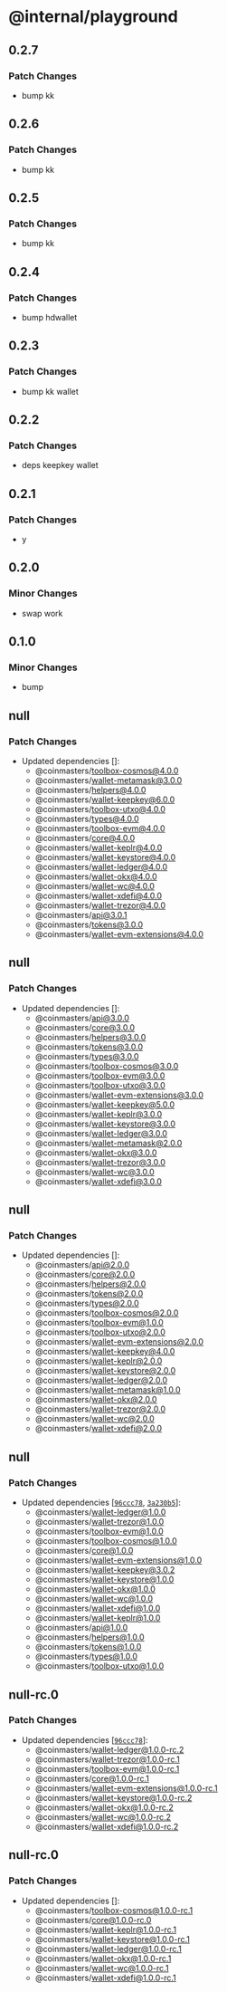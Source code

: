 # @internal/playground

## 0.2.7

### Patch Changes

- bump kk

## 0.2.6

### Patch Changes

- bump kk

## 0.2.5

### Patch Changes

- bump kk

## 0.2.4

### Patch Changes

- bump hdwallet

## 0.2.3

### Patch Changes

- bump kk wallet

## 0.2.2

### Patch Changes

- deps keepkey wallet

## 0.2.1

### Patch Changes

- y

## 0.2.0

### Minor Changes

- swap work

## 0.1.0

### Minor Changes

- bump

## null

### Patch Changes

- Updated dependencies []:
  - @coinmasters/toolbox-cosmos@4.0.0
  - @coinmasters/wallet-metamask@3.0.0
  - @coinmasters/helpers@4.0.0
  - @coinmasters/wallet-keepkey@6.0.0
  - @coinmasters/toolbox-utxo@4.0.0
  - @coinmasters/types@4.0.0
  - @coinmasters/toolbox-evm@4.0.0
  - @coinmasters/core@4.0.0
  - @coinmasters/wallet-keplr@4.0.0
  - @coinmasters/wallet-keystore@4.0.0
  - @coinmasters/wallet-ledger@4.0.0
  - @coinmasters/wallet-okx@4.0.0
  - @coinmasters/wallet-wc@4.0.0
  - @coinmasters/wallet-xdefi@4.0.0
  - @coinmasters/wallet-trezor@4.0.0
  - @coinmasters/api@3.0.1
  - @coinmasters/tokens@3.0.0
  - @coinmasters/wallet-evm-extensions@4.0.0

## null

### Patch Changes

- Updated dependencies []:
  - @coinmasters/api@3.0.0
  - @coinmasters/core@3.0.0
  - @coinmasters/helpers@3.0.0
  - @coinmasters/tokens@3.0.0
  - @coinmasters/types@3.0.0
  - @coinmasters/toolbox-cosmos@3.0.0
  - @coinmasters/toolbox-evm@3.0.0
  - @coinmasters/toolbox-utxo@3.0.0
  - @coinmasters/wallet-evm-extensions@3.0.0
  - @coinmasters/wallet-keepkey@5.0.0
  - @coinmasters/wallet-keplr@3.0.0
  - @coinmasters/wallet-keystore@3.0.0
  - @coinmasters/wallet-ledger@3.0.0
  - @coinmasters/wallet-metamask@2.0.0
  - @coinmasters/wallet-okx@3.0.0
  - @coinmasters/wallet-trezor@3.0.0
  - @coinmasters/wallet-wc@3.0.0
  - @coinmasters/wallet-xdefi@3.0.0

## null

### Patch Changes

- Updated dependencies []:
  - @coinmasters/api@2.0.0
  - @coinmasters/core@2.0.0
  - @coinmasters/helpers@2.0.0
  - @coinmasters/tokens@2.0.0
  - @coinmasters/types@2.0.0
  - @coinmasters/toolbox-cosmos@2.0.0
  - @coinmasters/toolbox-evm@1.0.0
  - @coinmasters/toolbox-utxo@2.0.0
  - @coinmasters/wallet-evm-extensions@2.0.0
  - @coinmasters/wallet-keepkey@4.0.0
  - @coinmasters/wallet-keplr@2.0.0
  - @coinmasters/wallet-keystore@2.0.0
  - @coinmasters/wallet-ledger@2.0.0
  - @coinmasters/wallet-metamask@1.0.0
  - @coinmasters/wallet-okx@2.0.0
  - @coinmasters/wallet-trezor@2.0.0
  - @coinmasters/wallet-wc@2.0.0
  - @coinmasters/wallet-xdefi@2.0.0

## null

### Patch Changes

- Updated dependencies [[`96ccc78`](https://github.com/thorswap/SwapKit/commit/96ccc7869bd4c6bb99e0ba0a3863d08a08c2fdcd), [`3a230b5`](https://github.com/thorswap/SwapKit/commit/3a230b5265a164d64f29838ceebba5b944fce532)]:
  - @coinmasters/wallet-ledger@1.0.0
  - @coinmasters/wallet-trezor@1.0.0
  - @coinmasters/toolbox-evm@1.0.0
  - @coinmasters/toolbox-cosmos@1.0.0
  - @coinmasters/core@1.0.0
  - @coinmasters/wallet-evm-extensions@1.0.0
  - @coinmasters/wallet-keepkey@3.0.2
  - @coinmasters/wallet-keystore@1.0.0
  - @coinmasters/wallet-okx@1.0.0
  - @coinmasters/wallet-wc@1.0.0
  - @coinmasters/wallet-xdefi@1.0.0
  - @coinmasters/wallet-keplr@1.0.0
  - @coinmasters/api@1.0.0
  - @coinmasters/helpers@1.0.0
  - @coinmasters/tokens@1.0.0
  - @coinmasters/types@1.0.0
  - @coinmasters/toolbox-utxo@1.0.0

## null-rc.0

### Patch Changes

- Updated dependencies [[`96ccc78`](https://github.com/thorswap/SwapKit/commit/96ccc7869bd4c6bb99e0ba0a3863d08a08c2fdcd)]:
  - @coinmasters/wallet-ledger@1.0.0-rc.2
  - @coinmasters/wallet-trezor@1.0.0-rc.1
  - @coinmasters/toolbox-evm@1.0.0-rc.1
  - @coinmasters/core@1.0.0-rc.1
  - @coinmasters/wallet-evm-extensions@1.0.0-rc.1
  - @coinmasters/wallet-keystore@1.0.0-rc.2
  - @coinmasters/wallet-okx@1.0.0-rc.2
  - @coinmasters/wallet-wc@1.0.0-rc.2
  - @coinmasters/wallet-xdefi@1.0.0-rc.2

## null-rc.0

### Patch Changes

- Updated dependencies []:
  - @coinmasters/toolbox-cosmos@1.0.0-rc.1
  - @coinmasters/core@1.0.0-rc.0
  - @coinmasters/wallet-keplr@1.0.0-rc.1
  - @coinmasters/wallet-keystore@1.0.0-rc.1
  - @coinmasters/wallet-ledger@1.0.0-rc.1
  - @coinmasters/wallet-okx@1.0.0-rc.1
  - @coinmasters/wallet-wc@1.0.0-rc.1
  - @coinmasters/wallet-xdefi@1.0.0-rc.1
